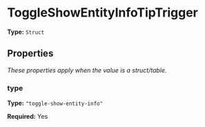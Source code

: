 # ToggleShowEntityInfoTipTrigger

**Type:** `Struct`

## Properties

*These properties apply when the value is a struct/table.*

### type

**Type:** `"toggle-show-entity-info"`

**Required:** Yes

